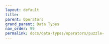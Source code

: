 ```yaml
---
layout: default
title: 
parent: Operators
grand_parent: Data Types
nav_order: 99
permalink: docs/data-types/operators/puzzle-
---
```


